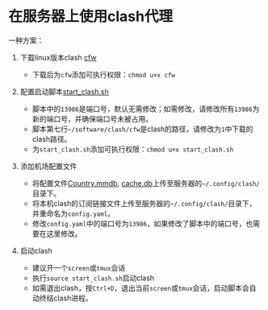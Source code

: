 # 在服务器上使用clash代理

一种方案：

1. 下载linux版本clash [cfw](../data/cfw)
    - 下载后为`cfw`添加可执行权限：`chmod u+x cfw`

2. 配置启动脚本[start_clash.sh](../data/start_clash.sh)
    - 脚本中的`13986`是端口号，默认无需修改；如需修改，请修改所有`13986`为新的端口号，并确保端口号未被占用。
    - 脚本第七行`~/software/clash/cfw`是clash的路径，请修改为`1`中下载的clash路径。
    - 为`start_clash.sh`添加可执行权限：`chmod u+x start_clash.sh`
3. 添加机场配置文件
    - 将配置文件[Country.mmdb](../data/Country.mmdb), [cache.db](../data/cache.db)上传至服务器的`~/.config/clash/`目录下。
    - 将本机clash的订阅链接文件上传至服务器的`~/.config/clash/`目录下，并重命名为`config.yaml`。
    - 修改`config.yaml`中的端口号为`13986`，如果修改了脚本中的端口号，也需要在这里修改。
4. 启动clash
    - 建议开一个`screen`或`tmux`会话
    - 执行`source start_clash.sh`启动clash
    - 如需退出clash，按`Ctrl+D`，退出当前`screen`或`tmux`会话，启动脚本会自动终结clash进程。
